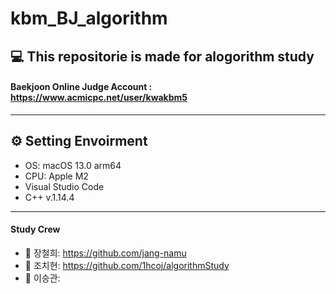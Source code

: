 # kbm_BJ_algorithm
## 💻 This repositorie is made for alogorithm study
#### Baekjoon Online Judge Account : <https://www.acmicpc.net/user/kwakbm5>
---
## ⚙️ Setting Envoirment
- OS: macOS 13.0 arm64
- CPU: Apple M2
- Visual Studio Code
- C++ v.1.14.4
---
#### Study Crew
- 🥸 장철희: <https://github.com/jang-namu>
- 🤩 조치현: <https://github.com/1hcoj/algorithmStudy>
- 🤪 이승관: 
